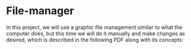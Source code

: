 # File-manager
In this project, we will use a graphic file management similar to what the computer does, but this time we will do it manually and make changes as desired, which is described in the following PDF along with its concepts:
